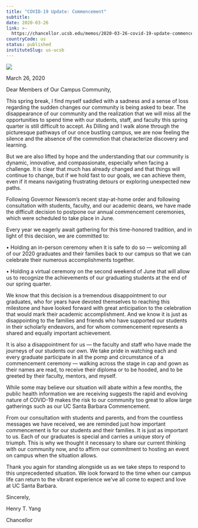 ```yaml
---
title: "COVID-19 Update: Commencement"
subtitle: 
date: 2020-03-26
link: >-
  https://chancellor.ucsb.edu/memos/2020-03-26-covid-19-update-commencement
countryCode: us
status: published
instituteSlug: us-ucsb
---
```

![](https://chancellor.ucsb.edu/themes/ucsbweb/favicon.ico)

March 26, 2020

Dear Members of Our Campus Community,



This spring break, I find myself saddled with a sadness and a sense of loss regarding the sudden changes our community is being asked to bear. The disappearance of our community and the realization that we will miss all the opportunities to spend time with our students, staff, and faculty this spring quarter is still difficult to accept. As Dilling and I walk alone through the picturesque pathways of our once bustling campus, we are now feeling the silence and the absence of the commotion that characterize discovery and learning.

But we are also lifted by hope and the understanding that our community is dynamic, innovative, and compassionate, especially when facing a challenge. It is clear that much has already changed and that things will continue to change, but if we hold fast to our goals, we can achieve them, even if it means navigating frustrating detours or exploring unexpected new paths.

Following Governor Newsom’s recent stay-at-home order and following consultation with students, faculty, and our academic deans, we have made the difficult decision to postpone our annual commencement ceremonies, which were scheduled to take place in June.

Every year we eagerly await gathering for this time-honored tradition, and in light of this decision, we are committed to:



• Holding an in-person ceremony when it is safe to do so — welcoming all of our 2020 graduates and their families back to our campus so that we can celebrate their numerous accomplishments together.

• Holding a virtual ceremony on the second weekend of June that will allow us to recognize the achievements of our graduating students at the end of our spring quarter.



We know that this decision is a tremendous disappointment to our graduates, who for years have devoted themselves to reaching this milestone and have looked forward with great anticipation to the celebration that would mark their academic accomplishment. And we know it is just as disappointing to the families and friends who have supported our students in their scholarly endeavors, and for whom commencement represents a shared and equally important achievement.

It is also a disappointment for us — the faculty and staff who have made the journeys of our students our own. We take pride in watching each and every graduate participate in all the pomp and circumstance of a commencement ceremony — walking across the stage in cap and gown as their names are read, to receive their diploma or to be hooded, and to be greeted by their faculty, mentors, and myself.

While some may believe our situation will abate within a few months, the public health information we are receiving suggests the rapid and evolving nature of COVID-19 makes the risk to our community too great to allow large gatherings such as our UC Santa Barbara Commencement.

From our consultation with students and parents, and from the countless messages we have received, we are reminded just how important commencement is for our students and their families. It is just as important to us. Each of our graduates is special and carries a unique story of triumph. This is why we thought it necessary to share our current thinking with our community now, and to affirm our commitment to hosting an event on campus when the situation allows.

Thank you again for standing alongside us as we take steps to respond to this unprecedented situation. We look forward to the time when our campus life can return to the vibrant experience we’ve all come to expect and love at UC Santa Barbara.



Sincerely,



Henry T. Yang

Chancellor